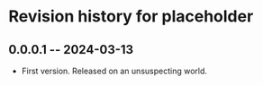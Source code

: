 # Revision history for placeholder

## 0.0.0.1 -- 2024-03-13

* First version. Released on an unsuspecting world.
